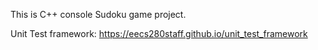 This is C++ console Sudoku game project.


Unit Test framework: 
https://eecs280staff.github.io/unit_test_framework